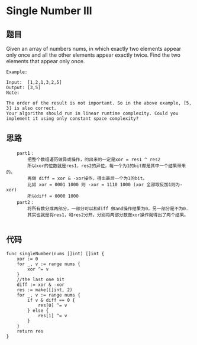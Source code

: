 # Single Number III 

## 题目

Given an array of numbers nums, in which exactly two elements appear only once and all the other elements appear exactly twice. Find the two elements that appear only once.

```
Example:

Input:  [1,2,1,3,2,5]
Output: [3,5]
Note:

The order of the result is not important. So in the above example, [5, 3] is also correct.
Your algorithm should run in linear runtime complexity. Could you implement it using only constant space complexity?
```

## 思路

```
	part1：
		把整个数组遍历做异或操作，的出来的一定是xor = res1 ^ res2
    	所以xor的位数就是res1，res2的异位，每一个为1的bit都是其中一个结果带来的。
		再做 diff = xor & -xor操作，得出最后一个为1的bit。
		比如 xor = 0001 1000 则 -xor = 1110 1000 (xor 全部取反加1则为-xor)
        所以diff = 0000 1000
    part2：
        将所有数分成两部分，一部分可以和diff 做and操作结果为0，另一部分是不为0.
        其实也就是将res1，和res2分开。分别将两部分数做xor操作就得出了两个结果。
	
```

## 代码

```golang
func singleNumber(nums []int) []int {
    xor := 0
    for _, v := range nums {
        xor ^= v
    }
    //the last one bit
    diff := xor & -xor
    res := make([]int, 2)
    for _, v := range nums {
        if v & diff == 0 {
            res[0] ^= v
        } else {
            res[1] ^= v
        }
    }
    return res
}
```
